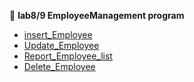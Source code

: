 

📌 **lab8/9 EmployeeManagement program**

- [insert_Employee](https://github.com/yoghana0925/AdvancedJava/blob/main/Lab8c8d9c9d_EmployeeJspJdbc/8c.jpg)
- [Update_Employee](https://github.com/yoghana0925/AdvancedJava/blob/main/Lab8c8d9c9d_EmployeeJspJdbc/8d.jpg)
- [Report_Employee_list](https://github.com/yoghana0925/AdvancedJava/blob/main/Lab8c8d9c9d_EmployeeJspJdbc/9c.jpg)
- [Delete_Employee](https://github.com/yoghana0925/AdvancedJava/blob/main/Lab8c8d9c9d_EmployeeJspJdbc/9d.jpg)
  
  


